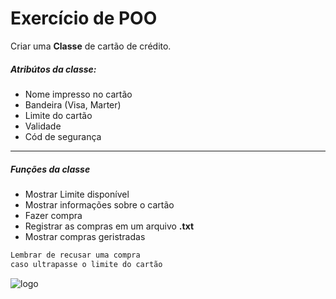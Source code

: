 # Exercício de POO
Criar uma **Classe** de cartão de crédito.
##### Atribútos da classe:
- Nome impresso no cartão
- Bandeira (Visa, Marter)
- Limite do cartão
- Validade
- Cód de segurança
 
---
##### Funções da classe
- Mostrar Limite disponível
- Mostrar informações sobre o cartão
- Fazer compra
- Registrar as compras em um arquivo **.txt**
- Mostrar compras geristradas
  


```Markdown
Lembrar de recusar uma compra
caso ultrapasse o limite do cartão
```

![logo](https://universidadectrlplay.com.br/pluginfile.php/1/theme_moove/logo/1576097188/logo_ctrl_play.png)